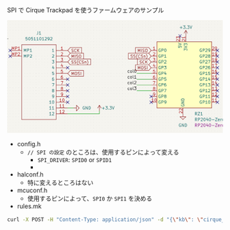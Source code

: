 SPI で Cirque Trackpad を使うファームウェアのサンプル

![](schematic.png)

* config.h
  * `// SPI の設定` のところは、使用するピンによって変える
    * `SPI_DRIVER`: `SPID0` or `SPID1`
    * 
* halconf.h
  * 特に変えるところはない
* mcuconf.h
  * 使用するピンによって、`SPI0` か `SPI1` を決める
* rules.mk

```sh
curl -X POST -H "Content-Type: application/json" -d "{\"kb\": \"cirque_sample_spi\", \"km\": \"default\", \"tag\": \"0.22.2\"}" 127.0.0.1:3123/build/qmk
```